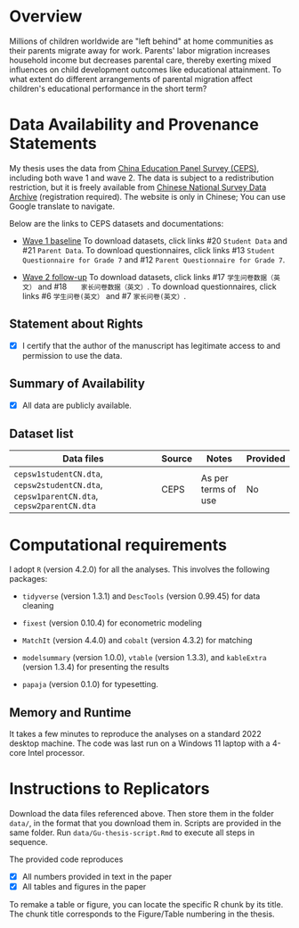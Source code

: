 # Overview

Millions of children worldwide are "left behind" at home communities as their parents migrate away for work. Parents' labor migration increases household income but decreases parental care, thereby exerting mixed influences on child development outcomes like educational attainment. To what extent do different arrangements of parental migration affect children's educational performance in the short term?

# Data Availability and Provenance Statements

My thesis uses the data from [China Education Panel Survey (CEPS)](http://ceps.ruc.edu.cn/English/Home.htm), including both wave 1 and wave 2. The data is subject to a redistribution restriction, but it is freely available from [Chinese National Survey Data Archive](http://www.cnsda.org/index.php) (registration required). The website is only in Chinese; You can use Google translate to navigate.

Below are the links to CEPS datasets and documentations:

- [Wave 1 baseline](http://www.cnsda.org/index.php?r=projects/view&id=72810330)  To download datasets, click links #20 `Student Data` and #21 `Parent Data`. To download questionnaires, click links #13 `Student Questionnaire for Grade 7` and #12 `Parent Questionnaire for Grade 7`.

- [Wave 2 follow-up](http://www.cnsda.org/index.php?r=projects/view&id=61662993) To download datasets, click links #17 `学生问卷数据（英文）` and #18 `	家长问卷数据（英文）`. To download questionnaires, click links #6 `学生问卷(英文）` and #7 `家长问卷(英文）`.

## Statement about Rights

- [x] I certify that the author of the manuscript has legitimate access to and permission to use the data. 


## Summary of Availability

- [x] All data are publicly available.

## Dataset list

| Data files                                                   | Source | Notes               | Provided |
| ------------------------------------------------------------ | ------ | ------------------- | -------- |
| `cepsw1studentCN.dta`, `cepsw2studentCN.dta`, `cepsw1parentCN.dta`, `cepsw2parentCN.dta` | CEPS   | As per terms of use | No       |

# Computational requirements

I adopt `R` (version 4.2.0) for all the analyses. This involves the following packages:

- `tidyverse` (version 1.3.1) and `DescTools` (version 0.99.45) for data cleaning

- `fixest` (version 0.10.4) for econometric modeling

- `MatchIt` (version 4.4.0) and `cobalt` (version 4.3.2) for matching

- `modelsummary` (version 1.0.0), `vtable` (version 1.3.3), and `kableExtra` (version 1.3.4) for presenting the results

- `papaja` (version 0.1.0) for typesetting.

## Memory and Runtime 

It takes a few minutes to reproduce the analyses on a standard 2022 desktop machine. The code was last run on a Windows 11 laptop with a 4-core Intel processor.

# Instructions to Replicators

Download the data files referenced above. Then store them in the folder `data/`, in the format that you download them in. Scripts are provided in the same folder. Run `data/Gu-thesis-script.Rmd` to execute all steps in sequence. 

The provided code reproduces 

- [x] All numbers provided in text in the paper
- [x] All tables and figures in the paper

To remake a table or figure, you can locate the specific R chunk by its title. The chunk title corresponds to the Figure/Table numbering in the thesis. 
